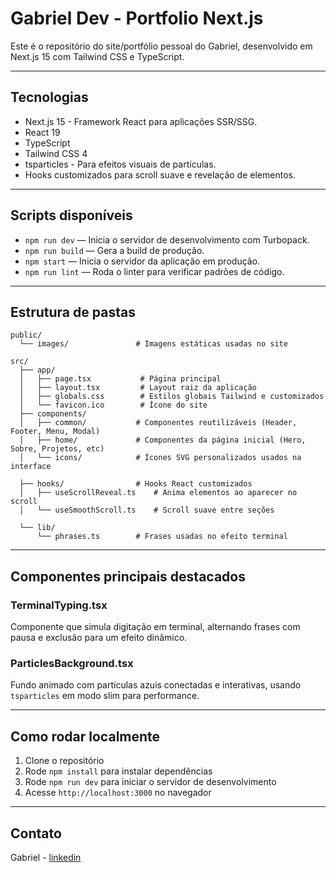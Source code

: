 # Gabriel Dev - Portfolio Next.js

Este é o repositório do site/portfólio pessoal do Gabriel, desenvolvido em Next.js 15 com Tailwind CSS e TypeScript.

---

## Tecnologias

- Next.js 15 - Framework React para aplicações SSR/SSG.
- React 19
- TypeScript
- Tailwind CSS 4
- tsparticles - Para efeitos visuais de partículas.
- Hooks customizados para scroll suave e revelação de elementos.

---

## Scripts disponíveis

- `npm run dev` — Inicia o servidor de desenvolvimento com Turbopack.
- `npm run build` — Gera a build de produção.
- `npm start` — Inicia o servidor da aplicação em produção.
- `npm run lint` — Roda o linter para verificar padrões de código.

---

## Estrutura de pastas

```
public/
  └── images/               # Imagens estáticas usadas no site

src/
  ├── app/
  │   ├── page.tsx           # Página principal
  │   ├── layout.tsx         # Layout raiz da aplicação
  │   ├── globals.css        # Estilos globais Tailwind e customizados
  │   └── favicon.ico        # Ícone do site
  ├── components/
  │   ├── common/           # Componentes reutilizáveis (Header, Footer, Menu, Modal)
  │   ├── home/             # Componentes da página inicial (Hero, Sobre, Projetos, etc)
  │   └── icons/            # Ícones SVG personalizados usados na interface

  ├── hooks/                # Hooks React customizados
  │   ├── useScrollReveal.ts    # Anima elementos ao aparecer no scroll
  │   └── useSmoothScroll.ts    # Scroll suave entre seções

  └── lib/
      └── phrases.ts        # Frases usadas no efeito terminal
```

---

## Componentes principais destacados

### TerminalTyping.tsx

Componente que simula digitação em terminal, alternando frases com pausa e exclusão para um efeito dinâmico.

### ParticlesBackground.tsx

Fundo animado com partículas azuis conectadas e interativas, usando `tsparticles` em modo slim para performance.

---

## Como rodar localmente

1. Clone o repositório
2. Rode `npm install` para instalar dependências
3. Rode `npm run dev` para iniciar o servidor de desenvolvimento
4. Acesse `http://localhost:3000` no navegador

---

## Contato

Gabriel - [linkedin](https://www.linkedin.com/in/gabrielamaral22/)
